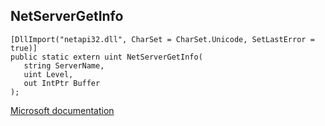 ## NetServerGetInfo

```
[DllImport("netapi32.dll", CharSet = CharSet.Unicode, SetLastError = true)]
public static extern uint NetServerGetInfo(
   string ServerName,
   uint Level,
   out IntPtr Buffer
);
```

[Microsoft documentation](https://docs.microsoft.com/en-us/windows/win32/api/lmserver/nf-lmserver-netservergetinfo)

